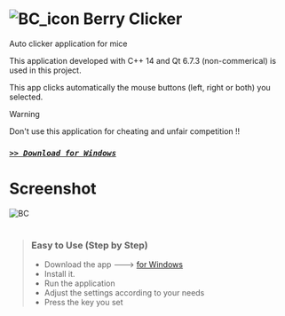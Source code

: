 # ![BC_icon](https://github.com/user-attachments/assets/cf113c03-30ed-4afa-b720-636077001cbf) Berry Clicker

Auto clicker application for mice

This application developed with C++ 14 and Qt 6.7.3 (non-commerical) is used in this project.

This app clicks automatically the mouse buttons (left, right or both) you selected.

> [!WARNING]
> Don't use this application for cheating and unfair competition !!

### [*` >> Download for Windows `*](https://github.com/Movansha/berry-clicker/releases/latest)

# Screenshot
![BC](https://github.com/user-attachments/assets/8946b0fc-7a06-4e70-931e-03e7e32806dc)


#
> ### Easy to Use (Step by Step)
> - Download the app ---> [for Windows](https://github.com/Movansha/berry-clicker/releases/latest)
> - Install it.
> - Run the application
> - Adjust the settings according to your needs
> - Press the key you set
